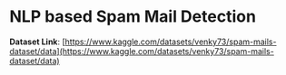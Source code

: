 # NLP based Spam Mail Detection

**Dataset Link**: [https://www.kaggle.com/datasets/venky73/spam-mails-dataset/data](https://www.kaggle.com/datasets/venky73/spam-mails-dataset/data)
